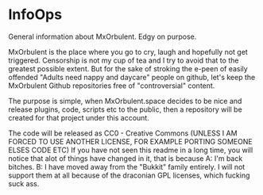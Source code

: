 # InfoOps
General information about MxOrbulent. Edgy on purpose.


MxOrbulent is the place where you go to cry, laugh and hopefully not get triggered.
Censorship is not my cup of tea and I try to avoid that to the greatest possible extent.
But for the sake of stroking the e-peen of easily offended "Adults need nappy and daycare" people
on github, let's keep the MxOrbulent Github repositories free of "controversial" content.

The purpose is simple, when MxOrbulent.space decides to be nice and release plugins, code, scripts etc to the public, then a repository will be created for that project under this account.

The code will be released as CC0 - Creative Commons (UNLESS I AM FORCED TO USE ANOTHER LICENSE, FOR EXAMPLE PORTING SOMEONE ELSES CODE ETC)
If you have not seen this readme in a long time, you will notice that alot of things have changed in it, that is because A: I'm back bitches.
B: I have moved away from the "Bukkit" family entirely. I will not support them at all because of the draconian GPL licenses, which fucking suck ass.




